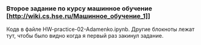 ### Второе задание по курcу машинное обучение [http://wiki.cs.hse.ru/Машинное_обучение_1]]
Кодв в файле HW-practice-02-Adamenko.ipynb. Другие блокноты лежат тут, чтобы было видно когда я первый раз закинул задание.